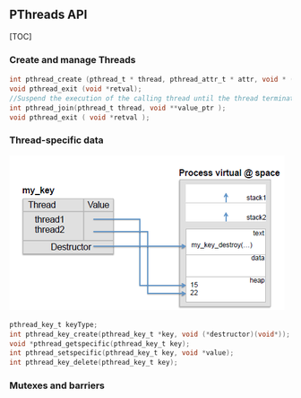 ## PThreads API

[TOC]

### Create and manage Threads

````c
int pthread_create (pthread_t * thread, pthread_attr_t * attr, void * (*start_routine)(void *), void * arg );
void pthread_exit (void *retval);
//Suspend the execution of the calling thread until the thread terminates
int pthread_join(pthread_t thread, void **value_ptr );
void pthread_exit ( void *retval );
````

### Thread-specific data

![img](img1.jpg)

````c
pthread_key_t keyType;
int pthread_key_create(pthread_key_t *key, void (*destructor)(void*));
void *pthread_getspecific(pthread_key_t key);
int pthread_setspecific(pthread_key_t key, void *value);
int pthread_key_delete(pthread_key_t key);
````

### Mutexes and barriers

